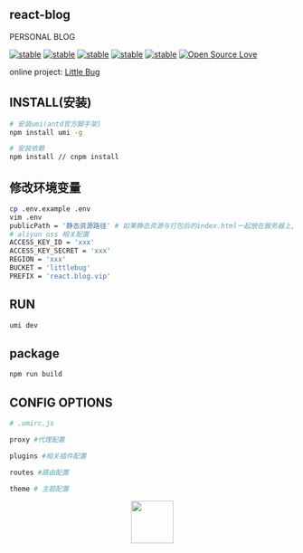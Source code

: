 ## react-blog
PERSONAL BLOG

[![stable](http://littlebug.oss-cn-beijing.aliyuncs.com/www.littlebug.vip/build-passing.svg)](https://github.com/wanchaochao/react-blog)
[![stable](https://img.shields.io/badge/react--blog-active-brightgreen.svg)](https://github.com/wanchaochao/react-blog)
[![stable](https://img.shields.io/badge/api-golang-blue.svg)](https://github.com/wanchaochao/blog_api)
[![stable](https://img.shields.io/badge/umi-%5E2.3.5-blue.svg)](https://umijs.org/)
[![stable](https://img.shields.io/badge/ant--design-%5E3.0.0-blue.svg)](https://ant.design/index-cn)
[![Open Source Love](https://badges.frapsoft.com/os/v1/open-source.svg?v=103)](https://github.com/wanchaochao)

online project: 
<a href="www.littlebug.vip" target="_blank">Little Bug</a>

## INSTALL(安装)
```bash
# 安装umi(antd官方脚手架)
npm install umi -g
```

```bash
# 安装依赖
npm install // cnpm install
```


## 修改环境变量
```bash
cp .env.example .env
vim .env
publicPath = '静态资源路径' # 如果静态资源与打包后的index.html一起放在服务器上,不需要cdn、oss等加速可以忽略这一步
# aliyun oss 相关配置
ACCESS_KEY_ID = 'xxx'
ACCESS_KEY_SECRET = 'xxx'
REGION = 'xxx'
BUCKET = 'littlebug'
PREFIX = 'react.blog.vip'
```

## RUN
```bash
umi dev 
```

## package
```bash
npm run build
```

## CONFIG OPTIONS
```bash
# .umirc.js

proxy #代理配置

plugins #相关插件配置

routes #路由配置

theme # 主题配置

```

<p align="center">
	<a href="https:www.littlebug.vip">
		<img src="http://littlebug.oss-cn-beijing.aliyuncs.com/www.littlebug.vip/favicon.ico" width="75">
	</a>
</p>

